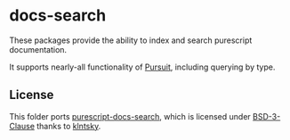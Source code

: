 # docs-search
These packages provide the ability to index and search purescript documentation.

It supports nearly-all functionality of [Pursuit](https://github.com/purescript/pursuit), including querying by type.

## License

This folder ports [purescript-docs-search](https://github.com/purescript/purescript-docs-search), which is licensed under [BSD-3-Clause](https://github.com/purescript/purescript-docs-search/blob/v0.0.12/package.json#L40) thanks to [klntsky](https://github.com/klntsky).

